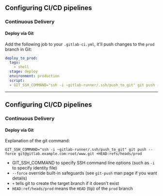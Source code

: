 ## Configuring CI/CD pipelines
### Continuous Delivery
#### Deploy via Git

Add the following job to your `.gitlab-ci.yml`, it'll push changes to the `prod` branch in Git:

```yaml 
deploy_to_prod:
  tags: 
    - shell
  stage: deploy
  environment: production
  script:
  - GIT_SSH_COMMAND="ssh -i ~gitlab-runner/.ssh/push_to_git" git push --force git@gitlab.example.com:root/www.git +HEAD:refs/heads/prod

```
---
## Configuring CI/CD pipelines
### Continuous Delivery
#### Deploy via Git

Explanation of the git command:

`GIT_SSH_COMMAND="ssh -i ~gitlab-runner/.ssh/push_to_git" git push --force git@gitlab.example.com:root/www.git +HEAD:refs/heads/prod`

- GIT_SSH_COMMAND to specify SSH command line options (such as `-i` to specify identity file) 
- `--force` override built-in safeguards (see `git-push` man page if you want details)
- `+` tells git to create the target branch if it doesn't exist
- `HEAD:ref/heads/prod` means the `HEAD` (tip) of the `prod` branch
